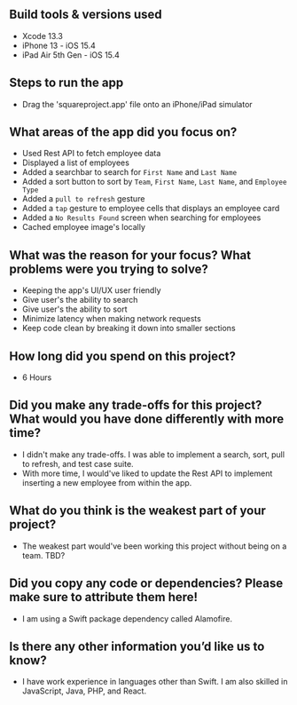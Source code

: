 ## Build tools & versions used
- Xcode 13.3
- iPhone 13 - iOS 15.4
- iPad Air 5th Gen - iOS 15.4 

## Steps to run the app
- Drag the 'squareproject.app' file onto an iPhone/iPad simulator

## What areas of the app did you focus on?
- Used Rest API to fetch employee data
- Displayed a list of employees
- Added a searchbar to search for `First Name` and `Last Name`
- Added a sort button to sort by `Team`, `First Name`, `Last Name`, and `Employee Type`
- Added a `pull to refresh` gesture
- Added a `tap` gesture to employee cells that displays an employee card
- Added a `No Results Found` screen when searching for employees
- Cached employee image's locally

## What was the reason for your focus? What problems were you trying to solve?
- Keeping the app's UI/UX user friendly
- Give user's the ability to search
- Give user's the ability to sort
- Minimize latency when making network requests
- Keep code clean by breaking it down into smaller sections

## How long did you spend on this project?
- 6 Hours

## Did you make any trade-offs for this project? What would you have done differently with more time?
- I didn't make any trade-offs. I was able to implement a search, sort, pull to refresh, and test case suite. 
- With more time, I would've liked to update the Rest API to implement inserting a new employee from within the app. 

## What do you think is the weakest part of your project?
- The weakest part would've been working this project without being on a team. TBD?

## Did you copy any code or dependencies? Please make sure to attribute them here!
- I am using a Swift package dependency called Alamofire.

## Is there any other information you’d like us to know?
- I have work experience in languages other than Swift. I am also skilled in JavaScript, Java, PHP, and React.

